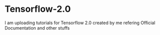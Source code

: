 # Tensorflow-2.0

I am uploading tutorials for Tensorflow 2.0 created by me refering Official Documentation and other stuffs
